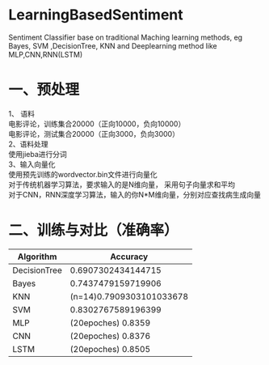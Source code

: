 # LearningBasedSentiment
Sentiment Classifier base on traditional Maching learning methods, eg Bayes, SVM ,DecisionTree, KNN and Deeplearning method like MLP,CNN,RNN(LSTM)

# 一、预处理
1、 语料  
电影评论，训练集合20000（正向10000，负向10000）  
电影评论，测试集合20000（正向3000，负向3000）  
2、语料处理  
使用jieba进行分词  
3、输入向量化  
使用预先训练的wordvector.bin文件进行向量化  
对于传统机器学习算法，要求输入的是N维向量， 采用句子向量求和平均  
对于CNN，RNN深度学习算法，输入的你N*M维向量，分别对应查找病生成向量  

# 二、训练与对比（准确率）

| Algorithm | Accuracy |
| --- | --- |
| DecisionTree | 0.6907302434144715 |
| Bayes | 0.7437479159719906 |
| KNN | (n=14)0.7909303101033678 |
| SVM | 0.8302767589196399 |
| MLP | (20epoches) 0.8359 |
| CNN | (20epoches) 0.8376 |
| LSTM | (20epoches) 0.8505 |
